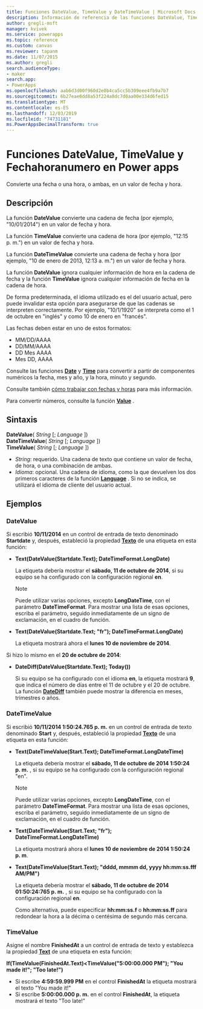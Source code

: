 ```yaml
---
title: Funciones DateValue, TimeValue y DateTimeValue | Microsoft Docs
description: Información de referencia de las funciones DateValue, TimeValue y Fechahoranumero en Power Apps, incluidos ejemplos y sintaxis
author: gregli-msft
manager: kvivek
ms.service: powerapps
ms.topic: reference
ms.custom: canvas
ms.reviewer: tapanm
ms.date: 11/07/2015
ms.author: gregli
search.audienceType:
- maker
search.app:
- PowerApps
ms.openlocfilehash: aab6d3d00f960d2e0b4ca5cc5b309eee4fb9a7b7
ms.sourcegitcommit: 6b27eae6dd8a53f224a8dc7d0aa00e334d6fed15
ms.translationtype: MT
ms.contentlocale: es-ES
ms.lasthandoff: 12/03/2019
ms.locfileid: "74731181"
ms.PowerAppsDecimalTransform: true
---
```

# <a name="datevalue-timevalue-and-datetimevalue-functions-in-power-apps"></a>Funciones DateValue, TimeValue y Fechahoranumero en Power apps
Convierte una fecha o una hora, o ambas, en un valor de fecha y hora.

## <a name="description"></a>Descripción
La función **DateValue** convierte una cadena de fecha (por ejemplo, "10/01/2014") en un valor de fecha y hora.

La función **TimeValue** convierte una cadena de hora (por ejemplo, "12:15 p. m.") en un valor de fecha y hora.

La función **DateTimeValue** convierte una cadena de fecha y hora (por ejemplo, "10 de enero de 2013, 12:13 a. m.") en un valor de fecha y hora.

La función **DateValue** ignora cualquier información de hora en la cadena de fecha y la función **TimeValue** ignora cualquier información de fecha en la cadena de hora.

De forma predeterminada, el idioma utilizado es el del usuario actual, pero puede invalidar esta opción para asegurarse de que las cadenas se interpreten correctamente. Por ejemplo, "10/1/1920" se interpreta como el 1 de octubre<sup></sup> en "inglés" y como 10 de enero<sup></sup> en "francés".

Las fechas deben estar en uno de estos formatos:

* MM/DD/AAAA
* DD/MM/AAAA
* DD Mes AAAA
* Mes DD, AAAA

Consulte las funciones **[Date](function-date-time.md)** y **[Time](function-date-time.md)** para convertir a partir de componentes numéricos la fecha, mes y año, y la hora, minuto y segundo.

Consulte también [cómo trabajar con fechas y horas](../show-text-dates-times.md) para más información.

Para convertir números, consulte la función **[Value](function-value.md)** .

## <a name="syntax"></a>Sintaxis
**DateValue**( *String* [; *Language* ])<br>**DateTimeValue**( *String* [; *Language* ])<br>**TimeValue**( *String* [; *Language* ])

* *String*: requerido.  Una cadena de texto que contiene un valor de fecha, de hora, o una combinación de ambas.
* *Idioma*: opcional.  Una cadena de idioma, como la que devuelven los dos primeros caracteres de la función **[Language](function-language.md)** .  Si no se indica, se utilizará el idioma de cliente del usuario actual.  

## <a name="examples"></a>Ejemplos
### <a name="datevalue"></a>DateValue
Si escribió **10/11/2014** en un control de entrada de texto denominado **Startdate** y, después, estableció la propiedad **[Texto](../controls/properties-core.md)** de una etiqueta en esta función:

* **Text(DateValue(Startdate.Text); DateTimeFormat.LongDate)**
  
    La etiqueta debería mostrar el **sábado, 11 de octubre de 2014**, si su equipo se ha configurado con la configuración regional **en**.
  
    > [!NOTE]
  > Puede utilizar varias opciones, excepto **LongDateTime**, con el parámetro **DateTimeFormat**. Para mostrar una lista de esas opciones, escriba el parámetro, seguido inmediatamente de un signo de exclamación, en el cuadro de función.
* **Text(DateValue(Startdate.Text; "fr"); DateTimeFormat.LongDate)**
  
    La etiqueta mostrará ahora el **lunes 10 de noviembre de 2014**.

Si hizo lo mismo en el **20 de octubre de 2014**:

* **DateDiff(DateValue(Startdate.Text); Today())**
  
    Si su equipo se ha configurado con el idioma **en**, la etiqueta mostrará **9**, que indica el número de días entre el 11 de octubre y el 20 de octubre. La función **[DateDiff](function-dateadd-datediff.md)** también puede mostrar la diferencia en meses, trimestres o años.

### <a name="datetimevalue"></a>DateTimeValue
Si escribió **10/11/2014 1:50:24.765 p. m.** en un control de entrada de texto denominado **Start** y, después, estableció la propiedad **[Texto](../controls/properties-core.md)** de una etiqueta en esta función:

* **Text(DateTimeValue(Start.Text); DateTimeFormat.LongDateTime)**
  
    La etiqueta debería mostrar el **sábado, 11 de octubre de 2014 1:50:24 p. m.** , si su equipo se ha configurado con la configuración regional "en".
  
    > [!NOTE]
  > Puede utilizar varias opciones, excepto **LongDateTime**, con el parámetro **DateTimeFormat**. Para mostrar una lista de esas opciones, escriba el parámetro, seguido inmediatamente de un signo de exclamación, en el cuadro de función.
* **Text(DateTimeValue(Start.Text; "fr"); DateTimeFormat.LongDateTime)**
  
    La etiqueta mostrará ahora el **lunes 10 de noviembre de 2014 1:50:24 p. m**.
* **Text(DateTimeValue(Start.Text); "dddd, mmmm dd, yyyy hh:mm:ss.fff AM/PM")**
  
    La etiqueta debería mostrar el **sábado, 11 de octubre de 2014 01:50:24:765 p. m.** , si su equipo se ha configurado con la configuración regional **en**.
  
    Como alternativa, puede especificar **hh:mm:ss.f** o **hh:mm:ss.ff** para redondear la hora a la décima o centésima de segundo más cercana.

### <a name="timevalue"></a>TimeValue
Asigne el nombre **FinishedAt** a un control de entrada de texto y establezca la propiedad **[Text](../controls/properties-core.md)** de una etiqueta en esta función:

**If(TimeValue(FinishedAt.Text)<TimeValue("5:00:00.000 PM"); "You made it!"; "Too late!")**

* Si escribe **4:59:59.999 PM** en el control **FinishedAt** la etiqueta mostrará el texto "You made it!"
* Si escribe **5:00:00.000 p. m.** en el control **FinishedAt**, la etiqueta mostrará el texto "Too late!"

